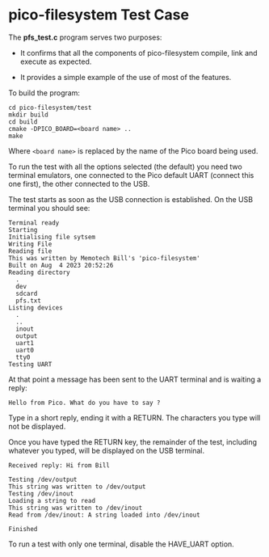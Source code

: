 # pico-filesystem Test Case

The __pfs_test.c__ program serves two purposes:

* It confirms that all the components of pico-filesystem
  compile, link and execute as expected.

* It provides a simple example of the use of most of
  the features.

To build the program:

````
cd pico-filesystem/test
mkdir build
cd build
cmake -DPICO_BOARD=<board name> ..
make
````

Where `<board name>` is replaced by the name of the
Pico board being used.

To run the test with all the options selected (the
default) you need two terminal emulators, one
connected to the Pico default UART (connect this
one first), the other connected to the USB.

The test starts as soon as the USB connection is
established. On the USB terminal you should see:

````
Terminal ready
Starting
Initialising file sytsem
Writing File
Reading file
This was written by Memotech Bill's 'pico-filesystem'
Built on Aug  4 2023 20:52:26
Reading directory
  .
  dev
  sdcard
  pfs.txt
Listing devices
  .
  ..
  inout
  output
  uart1
  uart0
  tty0
Testing UART
````

At that point a message has been sent to the UART
terminal and is waiting a reply:

````
Hello from Pico. What do you have to say ?
````

Type in a short reply, ending it with a RETURN. The characters
you type will not be displayed.

Once you have typed the RETURN key, the remainder of
the test, including whatever you typed, will be displayed
on the USB terminal.

````
Received reply: Hi from Bill

Testing /dev/output
This string was written to /dev/output
Testing /dev/inout
Loading a string to read
This string was written to /dev/inout
Read from /dev/inout: A string loaded into /dev/inout

Finished
````

To run a test with only one terminal, disable the HAVE_UART
option.
